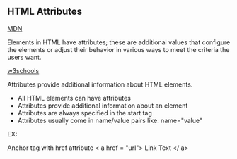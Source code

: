 ## HTML Attributes

[MDN](https://developer.mozilla.org/en-US/docs/Web/HTML/Attributes)

Elements in HTML have attributes; these are additional values that configure the elements or adjust their behavior in various ways to meet the criteria the users want.


[w3schools](https://www.w3schools.com/html/html_attributes.asp)

Attributes provide additional information about HTML elements.

* All HTML elements can have attributes
* Attributes provide additional information about an element
* Attributes are always specified in the start tag
* Attributes usually come in name/value pairs like: name="value"

EX: 

Anchor tag with href attribute
< a href = "url"> Link Text </ a>

